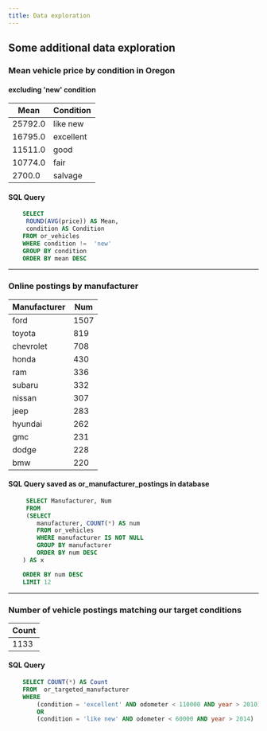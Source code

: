 ```yaml
---
title: Data exploration
---
```


## Some additional data exploration


### Mean vehicle price by condition in Oregon
#### excluding 'new' condition

  | Mean | Condition |
  | --- | ------ |
  |	25792.0	|	like new	|
  |	16795.0	|	excellent	|
  |	11511.0	|	good	|
  |	10774.0	|	fair	|
  |	2700.0	|	salvage	|

#### SQL Query

```sql
    SELECT  
     ROUND(AVG(price)) AS Mean,
     condition AS Condition
    FROM or_vehicles
    WHERE condition !=  'new'
    GROUP BY condition
    ORDER BY mean DESC
```

___


### Online postings by manufacturer

  | Manufacturer | Num |
  | --- | ------ |
  |	ford	|	1507	|
  |	toyota	|	819	|
  |	chevrolet	|	708	|
  |	honda	|	430	|
  |	ram	|	336	|
  |	subaru	|	332	|
  |	nissan	|	307	|
  |	jeep	|	283	|
  |	hyundai	|	262	|
  |	gmc	|	231	|
  |	dodge	|	228	|
  |	bmw	|	220	|

#### SQL Query saved as or_manufacturer_postings in database

```sql
     SELECT Manufacturer, Num
     FROM
     (SELECT  
        manufacturer, COUNT(*) AS num
        FROM or_vehicles
        WHERE manufacturer IS NOT NULL
        GROUP BY manufacturer
        ORDER BY num DESC
    ) AS x

    ORDER BY num DESC
    LIMIT 12
```

___

### Number of vehicle postings matching our target conditions

  | Count |
  | ----- |
  | 1133  |

#### SQL Query

```sql
    SELECT COUNT(*) AS Count
    FROM  or_targeted_manufacturer
    WHERE
        (condition = 'excellent' AND odometer < 110000 AND year > 2010)
        OR
        (condition = 'like new' AND odometer < 60000 AND year > 2014)
```
